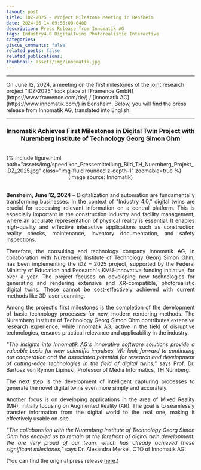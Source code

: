 ```yaml
---
layout: post
title: iDZ-2025 - Project Milestone Meeting in Bensheim
date: 2024-06-14 09:56:00-0400
description: Press Release from Innomatik AG
tags: Industry4.0 DigitalTwins Photorealistic Interactive
categories:
giscus_comments: false
related_posts: false
related_publications: 
thumbnail: assets/img/innomatik.jpg
---
```

<hr>
On June 12, 2024, a meeting on the first milestones of the joint research project "iDZ-2025" took place at [Framence GmbH](https://www.framence.com/de/) / [Innomatik AG](https://www.innomatik.com/) in Bensheim. Below, you will find the press release from Innomatik AG, translated into English.

---

<center><h3><b>Innomatik Achieves First Milestones in Digital Twin Project with Nuremberg Institute of Technology Georg Simon Ohm</b></h3></center>
<br>
<div class="row mt-3">
    <div class="col-sm mt-3 mt-md-0">
        <div class="text-center">
            {% include figure.html path="assets/img/speedikon_Pressemitteilung_Bild_TH_Nuernberg_Projekt_iDZ_2025.jpg" class="img-fluid rounded z-depth-1" zoomable=true %}
            <center>(Image source: Innomatik)</center>
        </div>
    </div>
</div>
<br>
<p style="text-align: justify;"><b>Bensheim, June 12, 2024</b> – Digitalization and automation are fundamentally transforming businesses. In the context of "Industry 4.0," digital twins are crucial for accessing relevant information on a central platform. This is especially important in the construction industry and facility management, where an accurate representation of physical reality is essential. It enables high-quality and effective interactive applications such as construction reality checks, maintenance, inventory documentation, and safety inspections.</p>

<p style="text-align: justify;">Therefore, the consulting and technology company Innomatik AG, in collaboration with Nuremberg Institute of Technology Georg Simon Ohm, has been implementing the iDZ – 2025 project, supported by the Federal Ministry of Education and Research's KMU-innovative funding initiative, for over a year. The project focuses on developing new technologies for generating and rendering extensive and XR-compatible, photorealistic digital twins. These cannot be cost-effectively achieved with current methods like 3D laser scanning.</p>

<p style="text-align: justify;">Among the project's first milestones is the completion of the development of basic technology processes for new, modern rendering methods. The Nuremberg Institute of Technology Georg Simon Ohm contributes extensive research experience, while Innomatik AG, active in the field of disruptive technologies, ensures practical relevance and applicability in the industry.</p>

<p style="text-align: justify;"><i>"The insights into Innomatik AG's innovative software solutions provide a valuable basis for new scientific impulses. We look forward to continuing our cooperation and the associated potential for research and development of cutting-edge technologies in the field of digital twins,"</i> says Prof. Dr. Bartosz von Rymon Lipinski, Professor of Media Informatics, TH Nürnberg.</p>

<p style="text-align: justify;">The next step is the development of intelligent capturing processes to generate the novel digital twins even more simply and accurately.</p>

<p style="text-align: justify;">Another focus is on developing applications in the area of Mixed Reality (MR), initially focusing on Augmented Reality (AR). The goal is to seamlessly transfer information from the digital world to the real one, making it effectively usable on-site.</p>

<p style="text-align: justify;"><i>"The collaboration with the Nuremberg Institute of Technology Georg Simon Ohm has enabled us to remain at the forefront of digital twin development. We are very proud of our team, which has already achieved these significant milestones,"</i> says Dr. Alexandra Merkel, CTO of Innomatik AG.</p>

<p style="text-align: justify;">(You can find the original press release <a href="https://www.innomatik.com/wp-content/uploads/2024/06/Innomatik-praesentiert-Projektfortschritt-iDZ-2025.pdf">here</a>.)</p>

